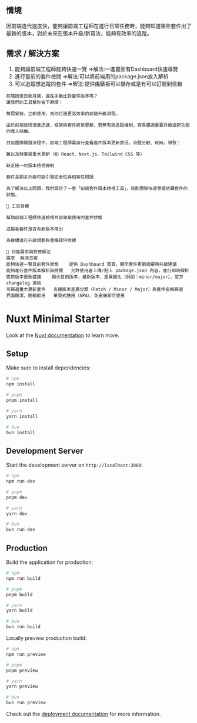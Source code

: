 ## 情境

因前端迭代速度快，能夠讓前端工程師在進行日常任務時，能夠知道哪些套件出了最新的版本，對於未來在版本升級/新寫法，能夠有效率的追蹤。

## 需求 / 解決方案

1. 能夠讓前端工程師能夠快速一覽
   =>解法:一進畫面有Dashboard快速導覽
2. 進行當前的套件檢閱
   =>解法:可以將前端用的package.json放入解析
3. 可以追蹤想追蹤的套件
   =>解法:提供儀錶板可以儲存或是有可以訂閱到信箱

```
前端技術日新月異，還在手動比對套件版本嗎？
讓我們的工具幫你省下麻煩！

無需安裝、立即使用，為你打造更高效率的前端升級流程。

由於前端技術演進迅速，框架與套件經常更新，若無有效追蹤機制，容易錯過重要升級或新功能的導入時機。

目前團隊開發流程中，前端工程師需自行查看套件版本更新狀況，流程分散、耗時，導致：

難以及時掌握重大更新（如 React、Next.js、Tailwind CSS 等）

缺乏統一的版本檢視機制

套件長期未升級可能引發安全性與相容性問題

為了解決以上問題，我們設計了一套「前端套件版本檢視工具」，協助團隊快速掌握依賴套件的狀態。

🎯 工具目標

幫助前端工程師快速檢視目前專案使用的套件狀態

追蹤各套件是否有新版本推出

為後續進行升級規劃與重構提供依據

🔧 功能需求與對應解法
需求	解決方案
能夠快速一覽目前套件狀態	提供 Dashboard 首頁，顯示套件更新摘要與升級建議
能夠進行套件版本解析與檢閱	允許使用者上傳/貼上 package.json 內容，進行即時解析
提供版本更新建議	顯示目前版本、最新版本、差異變化（例如：minor/major）、官方 changelog 連結
可篩選重大更新套件	支援版本差異分類（Patch / Minor / Major）與套件名稱篩選
界面簡潔、開箱即用	單頁式應用（SPA），免安裝即可使用

```

# Nuxt Minimal Starter

Look at the [Nuxt documentation](https://nuxt.com/docs/getting-started/introduction) to learn more.

## Setup

Make sure to install dependencies:

```bash
# npm
npm install

# pnpm
pnpm install

# yarn
yarn install

# bun
bun install
```

## Development Server

Start the development server on `http://localhost:3000`:

```bash
# npm
npm run dev

# pnpm
pnpm dev

# yarn
yarn dev

# bun
bun run dev
```

## Production

Build the application for production:

```bash
# npm
npm run build

# pnpm
pnpm build

# yarn
yarn build

# bun
bun run build
```

Locally preview production build:

```bash
# npm
npm run preview

# pnpm
pnpm preview

# yarn
yarn preview

# bun
bun run preview
```

Check out the [deployment documentation](https://nuxt.com/docs/getting-started/deployment) for more information.
